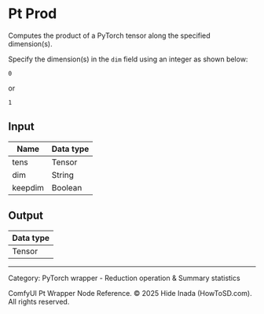 # Pt Prod
Computes the product of a PyTorch tensor along the specified dimension(s).

Specify the dimension(s) in the `dim` field using an integer as shown below:
```
0
```
or
```
1
```

## Input
| Name | Data type |
|---|---|
| tens | Tensor |
| dim | String |
| keepdim | Boolean |

## Output
| Data type |
|---|
| Tensor |

<HR>
Category: PyTorch wrapper - Reduction operation & Summary statistics

ComfyUI Pt Wrapper Node Reference. © 2025 Hide Inada (HowToSD.com). All rights reserved.
